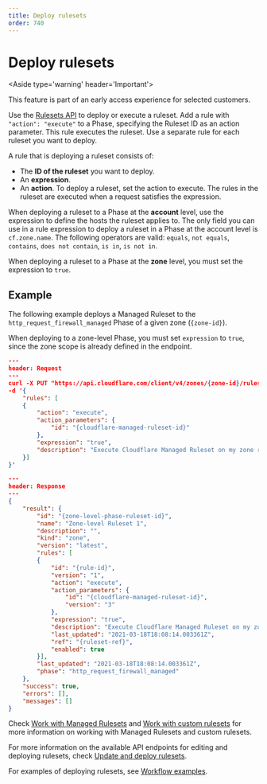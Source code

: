 ```yaml
---
title: Deploy rulesets
order: 740
---
```


# Deploy rulesets

<Aside type='warning' header='Important'>

This feature is part of an early access experience for selected customers.

</Aside>

Use the [Rulesets API](/cf-rulesets/rulesets-api) to deploy or execute a ruleset. Add a rule with `"action": "execute"` to a Phase, specifying the Ruleset ID as an action parameter. This rule executes the ruleset. Use a separate rule for each ruleset you want to deploy.

A rule that is deploying a ruleset consists of:

- The **ID of the ruleset** you want to deploy.
- An **expression**.
- An **action**. To deploy a ruleset, set the action to execute. The rules in the ruleset are executed when a request satisfies the expression.

<Aside type='warning' header='Important'>

When deploying a ruleset to a Phase at the **account** level, use the expression to define the hosts the ruleset applies to. The only field you can use in a rule expression to deploy a ruleset in a Phase at the account level is `cf.zone.name`. The following operators are valid: `equals`, `not equals`, `contains`, `does not contain`, `is in`, `is not in`.

When deploying a ruleset to a Phase at the **zone** level, you must set the expression to `true`. 

</Aside>


## Example

The following example deploys a Managed Ruleset to the `http_request_firewall_managed` Phase of a given zone (`{zone-id}`).

When deploying to a zone-level Phase, you must set `expression` to `true`, since the zone scope is already defined in the endpoint.

```json
---
header: Request
---
curl -X PUT "https://api.cloudflare.com/client/v4/zones/{zone-id}/rulesets/phases/http_request_firewall_managed/entrypoint" \
-d '{
    "rules": [
    {
        "action": "execute",
        "action_parameters": {
            "id": "{cloudflare-managed-ruleset-id}"
        },
        "expression": "true",
        "description": "Execute Cloudflare Managed Ruleset on my zone ruleset"
    }]
}'
```

```json
---
header: Response
---
{
    "result": {
        "id": "{zone-level-phase-ruleset-id}",
        "name": "Zone-level Ruleset 1",
        "description": "",
        "kind": "zone",
        "version": "latest",
        "rules": [
        {
            "id": "{rule-id}",
            "version": "1",
            "action": "execute",
            "action_parameters": {
                "id": "{cloudflare-managed-ruleset-id}",
                "version": "3"
            },
            "expression": "true",
            "description": "Execute Cloudflare Managed Ruleset on my zone ruleset",
            "last_updated": "2021-03-18T18:08:14.003361Z",
            "ref": "{ruleset-ref}",
            "enabled": true
        }],
        "last_updated": "2021-03-18T18:08:14.003361Z",
        "phase": "http_request_firewall_managed"
    },
    "success": true,
    "errors": [],
    "messages": []
}
```

Check [Work with Managed Rulesets](/cf-rulesets/managed-rulesets) and [Work with custom rulesets](/cf-rulesets/custom-rulesets) for more information on working with Managed Rulesets and custom rulesets.

For more information on the available API endpoints for editing and deploying rulesets, check [Update and deploy rulesets](#).

For examples of deploying rulesets, see [Workflow examples](/cf-rulesets/common-use-cases).
